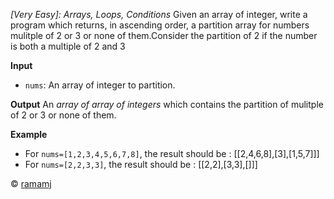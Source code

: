 *[Very Easy]: Arrays, Loops, Conditions*
Given an array of integer, write a program which returns, in ascending order, a partition array for numbers mulitple of 2 or 3 or none of them.Consider the partition of 2 if the number is both a multiple of 2 and 3

__Input__
- `nums`: An array of integer to partition.

__Output__
An *array of array of integers* which contains the partition of mulitple of 2 or 3 or none of them.

__Example__
- For `nums=[1,2,3,4,5,6,7,8]`, the result should be : [[2,4,6,8],[3],[1,5,7]]]
- For `nums=[2,2,3,3]`, the result should be : [[2,2],[3,3],[]]]

© [ramamj](https://app.codesignal.com/profile/ramamj)


